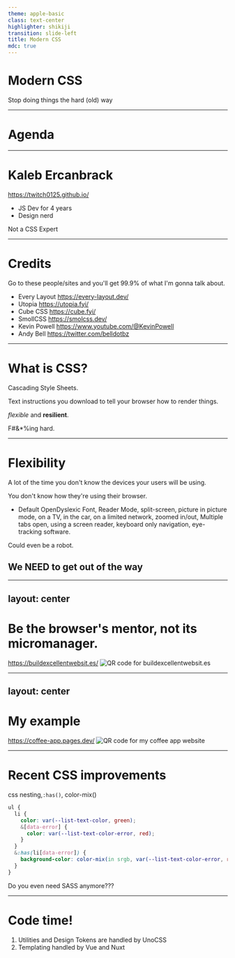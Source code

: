 ```yaml
---
theme: apple-basic
class: text-center
highlighter: shikiji
transition: slide-left
title: Modern CSS
mdc: true
---
```


# Modern CSS

Stop doing things the hard (old) way

<!-- A lot of you are probably just starting your career or still learning. You probably find your CSS solutions on some 7yr+ old stackoverflow post.  -->

---

# Agenda

<toc></toc>

---

# Kaleb Ercanbrack

https://twitch0125.github.io/

- JS Dev for 4 years
- Design nerd

<v-click>

Not a CSS Expert

</v-click>

<!-- I love everything around Javascript and especially the frontend. I'm not dis-interested in backend, but I always tie it back to how it benefits the browser (and thus the user). I also really like UX design/research and I'll be bringing up some design terminology. I love the idea of making people's lives easier even if its just a small interaction on a website. I also believe the user's browser is their own tool/extension of themselves so we should allow them to use it how they'd please. <br>
Please call me out on anything that seems wrong or when I'm being dumb. I would love for this to be an open discussion. -->

---

# Credits

Go to these people/sites and you'll get 99.9% of what I'm gonna talk about.

- Every Layout https://every-layout.dev/
- Utopia https://utopia.fyi/
- Cube CSS https://cube.fyi/
- SmollCSS https://smolcss.dev/
- Kevin Powell https://www.youtube.com/@KevinPowell
- Andy Bell https://twitter.com/belldotbz

---

# What is CSS?

<v-clicks>

Cascading Style Sheets.

Text instructions you download to tell your browser how to render things.

_flexible_ and **resilient**.

F#&*%ing hard.

</v-clicks>

<!-- CSS may be the hardest part of the web to use effectively. There's a lot of nice hammers out there though (css in js anyone?) -->

---

# Flexibility

A lot of the time you don't know the devices your users will be using.

You don't know how they're using their browser.

- Default OpenDyslexic Font, Reader Mode, split-screen, picture in picture mode,
  on a TV, in the car, on a limited network, zoomed in/out, Multiple tabs open,
  using a screen reader, keyboard only navigation, eye-tracking software.

Could even be a robot.

<v-click>

## We **NEED** to get out of the way

</v-click>

<!-- A person's livlihood could be made on a browser. They spend all day interacting with a specific website, and everyone will be using it differently. In the prisons they have tablets with education systems that are all offline websites. This isn't strictly CSS related either.

Generally if we get the responsivenss down then the app is fairly usable. -->

---
layout: center
---

# Be the browser's mentor, not its micromanager.

https://buildexcellentwebsit.es/
![QR code for buildexcellentwebsit.es](/buildexcellentwebsites.png)

<!-- This will demo flexibility. Everyone is gonna have a slightly different phone. Reiterate the flexibility slide.

Think of it as automating decisions for you. -->

---
layout: center
---

# My example

https://coffee-app.pages.dev/
![QR code for my coffee app website](/coffeeapp.png)

<!-- point out the flexibility of the sidebars. Point out the awkwardsness, but thats okay because its worth a little funkiness for an incredibly flexible experience IMO.

There are no breakpoints anywhere in the CSS. The most annoying part of tailwind was having a bunch of sm: md: etc-->

---

# Recent CSS improvements

css nesting,`:has()`, color-mix()

```css
ul {
  li {
    color: var(--list-text-color, green);
    &[data-error] {
      color: var(--list-text-color-error, red);
    }
  }
  &:has(li[data-error]) {
    background-color: color-mix(in srgb, var(--list-text-color-error, red), #000);
  }
}
```

Do you even need SASS anymore???

<!-- you can copy/paste that into the browser and it'll work. VSCode might freak out though. -->

---

# Code time!

1. Utilities and Design Tokens are handled by UnoCSS
2. Templating handled by Vue and Nuxt
